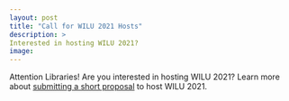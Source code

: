 ```yaml
---
layout: post
title: "Call for WILU 2021 Hosts"
description: >
Interested in hosting WILU 2021? 
image: 
---
```

Attention Libraries! Are you interested in hosting WILU 2021? Learn more about [submitting a short proposal](https://wilu-conference.github.io/about/2021/) to host WILU 2021.
